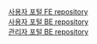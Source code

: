[사용자 포털 FE repository](https://github.com/SGABF/MarketWeb) <br>
[사용자 포털 BE repository](https://github.com/SGABF/MarketWebBack) <br>
[관리자 포털 BE repository](https://github.com/SGABF/MarketAdminPage) <br>
